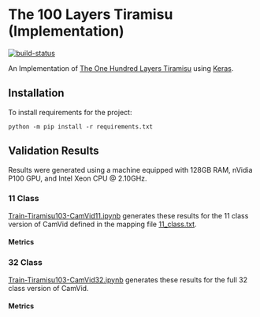 # The 100 Layers Tiramisu (Implementation)

[![build-status][]][ci-server]

[build-status]: https://travis-ci.com/Kautenja/the-100-layers-tiramisu.svg?branch=master
[ci-server]: https://travis-ci.com/Kautenja/the-100-layers-tiramisu

An Implementation of
[The One Hundred Layers Tiramisu](https://arxiv.org/abs/1611.09326) using
[Keras](https://keras.io/).

## Installation

To install requirements for the project:

```shell
python -m pip install -r requirements.txt
```

## Validation Results

Results were generated using a machine equipped with  128GB RAM, nVidia P100
GPU, and Intel Xeon CPU @ 2.10GHz.

### 11 Class

[Train-Tiramisu103-CamVid11.ipynb](Train-Tiramisu103-CamVid11.ipynb) generates
these results for the 11 class version of CamVid defined in the mapping file
[11_class.txt](11_class.txt).

<!-- TODO: images -->

#### Metrics

<!-- TODO: metrics table -->

### 32 Class

[Train-Tiramisu103-CamVid32.ipynb](Train-Tiramisu103-CamVid32.ipynb) generates
these results for the full 32 class version of CamVid.

<!-- TODO: images -->

#### Metrics

<!-- TODO: metrics table -->
